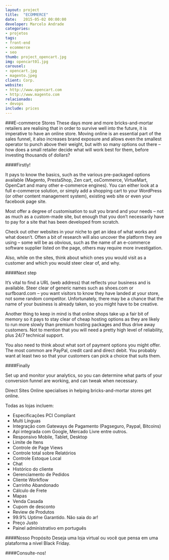 ```yaml
---
layout: project
title:  "ECOMMERCE"
date:   2015-05-02 00:00:00
developer: Marcelo Andrade
categories:
- projetos
tags:
- front-end
- ecommerce
- seo
thumb: project_opencart.jpg
img: opencart01.jpg
carousel:
- opencart.jpg
- magento.jpeg 
client: Corp.
website:  
- http://www.opencart.com
- http://www.magento.com
relacionado:
- devops
include: prices
---
```

###E-commerce Stores
These days more and more bricks-and-mortar retailers are realising that in order to survive well into the future, it is imperative to have an online store.
Moving online is an essential part of the sales funnel, it also increases brand exposure and allows even the smallest operator to punch above their weight, but with so many options out there – how does a small retailer decide what will work best for them, before investing thousands of dollars?

####Firstly!

It pays to know the basics, such as the various pre-packaged options available
(Magento, PrestaShop, Zen cart, osCommerce, VirtueMart, OpenCart and many other e-commerce engines). You can either look at a full e-commerce solution, or simply add a shopping cart to your WordPress (or other content management system), existing web site or even your facebook page site.

Most offer a degree of customisation to suit you brand and your needs – not as much as a custom-made site, but enough that you don’t necessarily have to pay for a site that has been developed from scratch.

Check out other websites in your niche to get an idea of what works and what doesn’t. Often a bit of research will also uncover the platform they are using – some will be as obvious, such as the name of an e-commerce software supplier listed on the page, others may require more investigation.

Also, while on the sites, think about which ones you would visit as a customer and which you would steer clear of, and why.

####Next step

It’s vital to find a URL (web address) that reflects your business and is available. Steer clear of generic names such as shoes.com or surfboard.com – you want visitors to know they have landed at your store, not some random competitor. Unfortunately, there may be a chance that the name of your business is already taken, so you might have to be creative.

Another thing to keep in mind is that online shops take up a fair bit of memory so it pays to stay clear of cheap hosting options as they are likely to run more slowly than premium hosting packages and thus drive away customers. Not to mention that you will need a pretty high level of reliability, plus 24/7 technical support.

You also need to think about what sort of payment options you might offer. The most common are PayPal, credit card and direct debit. You probably want at least two so that your customers can pick a choice that suits them.

####Finally

Set up and monitor your analytics, so you can determine what parts of your conversion funnel are working, and can tweak when necessary.

Direct Sites Online specialises in helping bricks-and-mortar stores get online.

 Todas as lojas incluem:
- Especificações PCI Compliant
- Multi Línguas
- Integração com Gateways de Pagamento (Pagseguro, Paypal, Bitcoins)
- Api integrada com Google, Mercado Livre entre outros.
- Responsivo Mobile, Tablet, Desktop
- Limite de Itens
- Controle de Page Views
- Controle total sobre Relatórios
- Controle Estoque Local
- Chat
- Histórico do cliente
- Gerenciamento de Pedidos
- Cliente Workflow
- Carrinho Abandonado
- Cálculo de Frete
- Mapas
- Venda Casada
- Cupom de desconto
- Review de Produtos
- 99.9% Uptime Garantido. Não saia do ar!
- Preço Justo
- Painel administrativo em português

####Nosso Propósito
Deseja uma loja virtual ou você que pensa em uma plataforma a nível Black Friday.

####Consulte-nos!